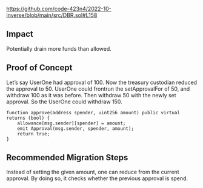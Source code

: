 https://github.com/code-423n4/2022-10-inverse/blob/main/src/DBR.sol#L158

## Impact

Potentially drain more funds than allowed.

## Proof of Concept

Let’s say UserOne had approval of 100. Now the treasury custodian reduced the approval to 50. UserOne could frontrun the setApprovalFor of 50, and withdraw 100 as it was before. Then withdraw 50 with the newly set approval. So the UserOne could withdraw 150.

```solidity
function approve(address spender, uint256 amount) public virtual returns (bool) {
    allowance[msg.sender][spender] = amount;
    emit Approval(msg.sender, spender, amount);
    return true;
}
```

## Recommended Migration Steps

Instead of setting the given amount, one can reduce from the current approval. By doing so, it checks whether the previous approval is spend.
